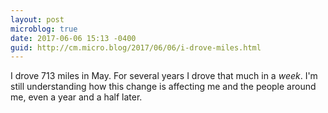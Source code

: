 ```yaml
---
layout: post
microblog: true
date: 2017-06-06 15:13 -0400
guid: http://cm.micro.blog/2017/06/06/i-drove-miles.html
---
```

I drove 713 miles in May. For several years I drove that much in a _week_. I'm still understanding how this change is affecting me and the people around me, even a year and a half later.  
